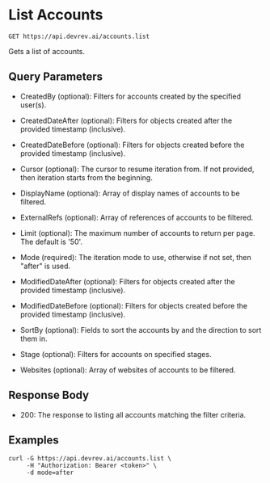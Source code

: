 # List Accounts

```http
GET https://api.devrev.ai/accounts.list
```

Gets a list of accounts.



## Query Parameters

- CreatedBy (optional): Filters for accounts created by the specified user(s).
- CreatedDateAfter (optional): Filters for objects created after the provided timestamp (inclusive).

- CreatedDateBefore (optional): Filters for objects created before the provided timestamp
(inclusive).

- Cursor (optional): The cursor to resume iteration from. If not provided, then iteration
starts from the beginning.

- DisplayName (optional): Array of display names of accounts to be filtered.
- ExternalRefs (optional): Array of references of accounts to be filtered.
- Limit (optional): The maximum number of accounts to return per page. The default is
'50'.

- Mode (required): The iteration mode to use, otherwise if not set, then "after" is
used.

- ModifiedDateAfter (optional): Filters for objects created after the provided timestamp (inclusive).

- ModifiedDateBefore (optional): Filters for objects created before the provided timestamp
(inclusive).

- SortBy (optional): Fields to sort the accounts by and the direction to sort them in.

- Stage (optional): Filters for accounts on specified stages.
- Websites (optional): Array of websites of accounts to be filtered.

## Response Body

- 200: The response to listing all accounts matching the filter criteria.


## Examples

```shell
curl -G https://api.devrev.ai/accounts.list \
     -H "Authorization: Bearer <token>" \
     -d mode=after
```